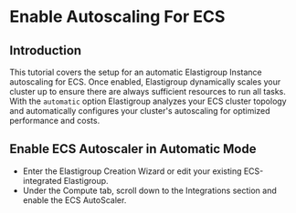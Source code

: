 <meta name="robots" content="noindex">

# Enable Autoscaling For ECS

## Introduction

This tutorial covers the setup for an automatic Elastigroup Instance autoscaling for ECS. Once enabled, Elastigroup dynamically scales your cluster up to ensure there are always sufficient resources to run all tasks. With the `automatic` option Elastigroup analyzes your ECS cluster topology and automatically configures your cluster's autoscaling for optimized performance and costs.

## Enable ECS Autoscaler in Automatic Mode

- Enter the Elastigroup Creation Wizard or edit your existing ECS-integrated Elastigroup.
- Under the Compute tab, scroll down to the Integrations section and enable the ECS AutoScaler.
